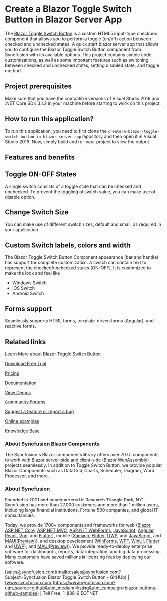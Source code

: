 # Create a Blazor Toggle Switch Button in Blazor Server App
The [Blazor Toggle Switch Button](https://www.syncfusion.com/blazor-components/blazor-toggle-switch-button?utm_source=github&utm_medium=listing&utm_campaign=blazor-buttons-github-samples) is a custom HTML5 input-type checkbox component that allows you to perform a toggle (on/off) action between checked and unchecked states. A quick start blazor server app that allows you to configure the Blazor Toggle Switch Button component from Syncfusion with its available options. This project contains simple code customizations, as well as some important features such as switching between checked and unchecked states, setting disabled state, and toggle method. 
 
## Project prerequisites

Make sure that you have the compatible versions of Visual Studio 2019 and .NET Core SDK 3.1.2 in your machine before starting to work on this project.

## How to run this application?

To run this application, you need to first clone the `create-a-blazor-toggle-switch-button-in-blazor-server-app` repository and then open it in Visual Studio 2019. Now, simply build and run your project to view the output.

## Features and benefits

## Toggle ON-OFF States

A single switch consists of a toggle state that can be checked and unchecked. To prevent the toggling of switch value, you can make use of disable option.

## Change Switch Size

You can make use of different switch sizes, default and small, as required in your application.

## Custom Switch labels, colors and width

The Blazor Toggle Switch Button Component appearance (bar and handle) has support for complete customization. A switch can contain text to represent the checked/unchecked states (ON-OFF). It is customized to make the look and feel like

* Windows Switch 
* iOS Switch 
* Android Switch

## Forms support

Seamlessly supports HTML forms, template-driven forms (Angular), and reactive forms.

## Related links
[Learn More about Blazor Toggle Switch Button](https://www.syncfusion.com/blazor-components/blazor-toggle-switch-button?utm_source=github&utm_medium=listing&utm_campaign=blazor-buttons-github-samples)

[Download Free Trial](https://www.syncfusion.com/downloads/blazor?utm_source=github&utm_medium=listing&utm_campaign=blazor-buttons-github-samples)

[Pricing](https://www.syncfusion.com/sales/products/blazor?utm_source=github&utm_medium=listing&utm_campaign=blazor-buttons-github-samples)

[Documentation](https://blazor.syncfusion.com/documentation/toggle-switch-button/getting-started?utm_source=github&utm_medium=listing&utm_campaign=blazor-buttons-github-samples)

[View Demos](https://blazor.syncfusion.com/demos/buttons/toggle-switch-button?utm_source=github&utm_medium=listing&utm_campaign=blazor-buttons-github-samples)

[Community Forums](https://www.syncfusion.com/forums/blazor-components?utm_source=github&utm_medium=listing&utm_campaign=blazor-buttons-github-samples)

[Suggest a feature or report a bug](https://www.syncfusion.com/feedback/blazor-components?utm_source=github&utm_medium=listing&utm_campaign=blazor-buttons-github-samples)

[Online examples](https://blazor.syncfusion.com/demos/buttons/toggle-switch-button?utm_source=github&utm_medium=listing&utm_campaign=blazor-buttons-github-samples)

[Knowledge Base](https://www.syncfusion.com/kb/blazor-components?utm_source=github&utm_medium=listing&utm_campaign=blazor-buttons-github-samples)

### About Syncfusion Blazor Components
The Syncfusion's Blazor components library offers over 70 UI components to work with Blazor server-side and client-side (Blazor WebAssembly) projects seamlessly. In addition to Toggle Switch Button, we provide popular Blazor Components such as DataGrid, Charts, Scheduler, Diagram, Word Processor, and more.

### About Syncfusion

Founded in 2001 and headquartered in Research Triangle Park, N.C., Syncfusion has more than 27,000 customers and more than 1 million users, including large financial institutions, Fortune 500 companies, and global IT consultancies.

Today, we provide 1700+ components and frameworks for web ([Blazor](https://www.syncfusion.com/blazor-components?utm_source=github&utm_medium=listing&utm_campaign=blazor-buttons-github-samples), [ASP.NET Core](https://www.syncfusion.com/aspnet-core-ui-controls?utm_source=github&utm_medium=listing&utm_campaign=blazor-buttons-github-samples), [ASP.NET MVC](https://www.syncfusion.com/aspnet-mvc-ui-controls?utm_source=github&utm_medium=listing&utm_campaign=blazor-buttons-github-samples), [ASP.NET WebForms](https://www.syncfusion.com/jquery/aspnet-webforms-ui-controls?utm_source=github&utm_medium=listing&utm_campaign=blazor-buttons-github-samples), [JavaScript](https://www.syncfusion.com/javascript-ui-controls?utm_source=github&utm_medium=listing&utm_campaign=blazor-buttons-github-samples), [Angular](https://www.syncfusion.com/angular-ui-components?utm_source=github&utm_medium=listing&utm_campaign=blazor-buttons-github-samples), [React](https://www.syncfusion.com/react-ui-components?utm_source=github&utm_medium=listing&utm_campaign=blazor-buttons-github-samples), [Vue](https://www.syncfusion.com/vue-ui-components?utm_source=github&utm_medium=listing&utm_campaign=blazor-buttons-github-samples), and [Flutter](https://www.syncfusion.com/flutter-widgets?utm_source=github&utm_medium=listing&utm_campaign=blazor-buttons-github-samples)), mobile ([Xamarin](https://www.syncfusion.com/xamarin-ui-controls?utm_source=github&utm_medium=listing&utm_campaign=blazor-buttons-github-samples), [Flutter](https://www.syncfusion.com/flutter-widgets?utm_source=github&utm_medium=listing&utm_campaign=blazor-buttons-github-samples), [UWP](https://www.syncfusion.com/uwp-ui-controls?utm_source=github&utm_medium=listing&utm_campaign=blazor-buttons-github-samples), and [JavaScript](https://www.syncfusion.com/javascript-ui-controls?utm_source=github&utm_medium=listing&utm_campaign=blazor-buttons-github-samples), and [MAUI(Preview)](https://www.syncfusion.com/maui-controls?utm_source=github&utm_medium=listing&utm_campaign=blazor-buttons-github-samples)), and desktop development ([WinForms](https://www.syncfusion.com/winforms-ui-controls?utm_source=github&utm_medium=listing&utm_campaign=blazor-buttons-github-samples), [WPF](https://www.syncfusion.com/wpf-controls?utm_source=github&utm_medium=listing&utm_campaign=blazor-buttons-github-samples), [WinUI](https://www.syncfusion.com/winui-controls?utm_source=github&utm_medium=listing&utm_campaign=blazor-buttons-github-samples), [Flutter](https://www.syncfusion.com/flutter-widgets?utm_source=github&utm_medium=listing&utm_campaign=blazor-buttons-github-samples) and [UWP](https://www.syncfusion.com/uwp-ui-controls?utm_source=github&utm_medium=listing&utm_campaign=blazor-buttons-github-samples)), and [MAUI(Preview)](https://www.syncfusion.com/maui-controls?utm_source=github&utm_medium=listing&utm_campaign=blazor-buttons-github-samples)). We provide ready-to-deploy enterprise software for dashboards, reports, data integration, and big data processing. Many customers have saved millions in licensing fees by deploying our software.

[sales@syncfusion.com](mailto:sales@syncfusion.com?Subject=Syncfusion Blazor Toggle Switch Button - GitHUb) | [www.syncfusion.com](https://www.syncfusion.com?utm_source=github&utm_medium=listing&utm_campaign=blazor-buttons-github-samples) | Toll Free: 1-888-9 DOTNET
